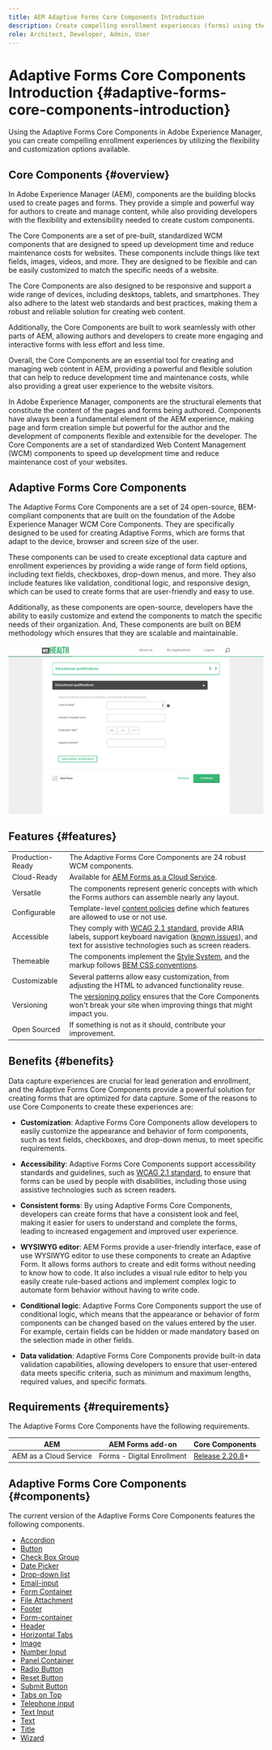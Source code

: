 ```yaml
---
title: AEM Adaptive Forms Core Components Introduction
description: Create compelling enrollment experiences (forms) using the flexibility of the Adaptive Forms Core Components and deliver it with the power of Adobe Experience Manager.
role: Architect, Developer, Admin, User
---
```


# Adaptive Forms Core Components Introduction {#adaptive-forms-core-components-introduction}

Using the Adaptive Forms Core Components in Adobe Experience Manager, you can create compelling enrollment experiences by utilizing the flexibility and customization options available. 

## Core Components  {#overview}

In Adobe Experience Manager (AEM), components are the building blocks used to create pages and forms. They provide a simple and powerful way for authors to create and manage content, while also providing developers with the flexibility and extensibility needed to create custom components.

The Core Components are a set of pre-built, standardized WCM components that are designed to speed up development time and reduce maintenance costs for websites. These components include things like text fields, images, videos, and more. They are designed to be flexible and can be easily customized to match the specific needs of a website.

The Core Components are also designed to be responsive and support a wide range of devices, including desktops, tablets, and smartphones. They also adhere to the latest web standards and best practices, making them a robust and reliable solution for creating web content.

Additionally, the Core Components are built to work seamlessly with other parts of AEM, allowing authors and developers to create more engaging and interactive forms with less effort and less time.

Overall, the Core Components are an essential tool for creating and managing web content in AEM, providing a powerful and flexible solution that can help to reduce development time and maintenance costs, while also providing a great user experience to the website visitors.

In Adobe Experience Manager, components are the structural elements that constitute the content of the pages and forms being authored. Components have always been a fundamental element of the AEM experience, making page and form creation simple but powerful for the author and the development of components flexible and extensible for the developer. The Core Components are a set of standardized Web Content Management (WCM) components to speed up development time and reduce maintenance cost of your websites.

## Adaptive Forms Core Components

The Adaptive Forms Core Components are a set of 24 open-source, BEM-compliant components that are built on the foundation of the Adobe Experience Manager WCM Core Components. They are specifically designed to be used for creating Adaptive Forms, which are forms that adapt to the device, browser and screen size of the user.

These components can be used to create exceptional data capture and enrollment experiences by providing a wide range of form field options, including text fields, checkboxes, drop-down menus, and more. They also include features like validation, conditional logic, and responsive design, which can be used to create forms that are user-friendly and easy to use.

Additionally, as these components are open-source, developers have the ability to easily customize and extend the components to match the specific needs of their organization. And, These components are built on BEM methodology which ensures that they are scalable and maintainable.

![](assets/sample-adaptive-form.png)

## Features {#features}

|||
|---|---|
|Production-Ready| The Adaptive Forms Core Components are 24 robust WCM components.|
|Cloud-Ready| Available for  [AEM Forms as a Cloud Service](https://experienceleague.adobe.com/docs/experience-manager-cloud-service/content/forms/home.html).|
|Versatile| The components represent generic concepts with which the Forms authors can assemble nearly any layout.|
|Configurable| Template-level [content policies](https://experienceleague.adobe.com/docs/experience-manager-cloud-service/content/implementing/developing/full-stack/components-templates/templates.html#content-policies) define which features are allowed to use or not use.|
|Accessible| They comply with [WCAG 2.1 standard](https://www.w3.org/TR/WCAG21/), provide ARIA labels, support keyboard navigation ([known issues](https://github.com/adobe/aem-core-wcm-components/issues?utf8=✓&q=is%3Aissue+is%3Aopen+accessibility+in%3Atitle)), and  text for assistive technologies such as screen readers.|
|Themeable| The components implement the [Style System](https://experienceleague.adobe.com/docs/experience-manager-cloud-service/content/sites/authoring/features/style-system.html), and the markup follows [BEM CSS conventions](http://getbem.com/).|
|Customizable| Several patterns allow easy customization, from adjusting the HTML to advanced functionality reuse.|
|Versioning| The [versioning policy](https://github.com/adobe/aem-core-wcm-components/wiki/Versioning-policies) ensures that the Core Components won't break your site when improving things that might impact you.|
|Open Sourced| If something is not as it should, contribute your improvement.|

## Benefits {#benefits}

Data capture experiences are crucial for lead generation and enrollment, and the Adaptive Forms Core Components provide a powerful solution for creating forms that are optimized for data capture. Some of the reasons to use Core Components to create these experiences are: 

*   **Customization**: Adaptive Forms Core Components allow developers to easily customize the appearance and behavior of form components, such as text fields, checkboxes, and drop-down menus, to meet specific requirements.

*   **Accessibility**: Adaptive Forms Core Components support accessibility standards and guidelines, such as  [WCAG 2.1 standard](https://www.w3.org/TR/WCAG21/), to ensure that forms can be used by people with disabilities, including those using assistive technologies such as screen readers.

*   **Consistent forms**: By using Adaptive Forms Core Components, developers can create forms that have a consistent look and feel, making it easier for users to understand and complete the forms, leading to increased engagement and improved user experience.

*   **WYSIWYG editor**: AEM Forms provide a user-friendly interface, ease of use WYSIWYG editor to use these components to create an Adaptive Form. It allows forms authors to create and edit forms without needing to know how to code. It also includes a visual rule editor to help you easily create rule-based actions and implement complex logic to automate form behavior without having to write code. 

*   **Conditional logic**: Adaptive Forms Core Components support the use of conditional logic, which means that the appearance or behavior of form components can be changed based on the values entered by the user. For example, certain fields can be hidden or made mandatory based on the selection made in other fields.

*   **Data validation**: Adaptive Forms Core Components provide built-in data validation capabilities, allowing developers to ensure that user-entered data meets specific criteria, such as minimum and maximum lengths, required values, and specific formats.

## Requirements {#requirements}

The Adaptive Forms Core Components have the following requirements.

|AEM|AEM Forms add-on|Core Components|
|---|---|---|
|AEM as a Cloud Service|Forms - Digital Enrollment|[Release 2.20.8](/help/versions.md)+|


## Adaptive Forms Core Components {#components}

The current version of the Adaptive Forms Core Components features the following components.

* [Accordion](components/accordion.md)
* [Button](components/button.md)
* [Check Box Group](components/checkbox-group.md)
* [Date Picker](components/date-picker.md)
* [Drop-down list](components/drop-down.md)
* [Email-input](components/email-input.md)
* [Form Container](components/form-container.md)
* [File Attachment](components/file-attachment.md)
* [Footer](components/footer.md)
* [Form-container](components/form-container.md)
* [Header](components/header.md)
* [Horizontal Tabs](components/horizontal-tabs.md)
* [Image](components/image.md)
* [Number Input](components/number-input.md)
* [Panel Container](components/panel-container.md)
* [Radio Button](components/radio-button.md)
* [Reset Button](components/reset-button.md)
* [Submit Button](components/submit-button.md)
* [Tabs on Top](components/tabs-on-top.md)
* [Telephone input](components/telephone-input.md)
* [Text Input](components/text-input.md)
* [Text](components/text.md)
* [Title](components/title.md)
* [Wizard](components/wizard.md)

